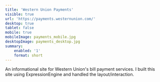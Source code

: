 ```yaml
---
title: 'Western Union Payments'
visible: true
url: 'https://payments.westernunion.com/'
desktop: true
tablet: false
mobile: true
mobileImage: payments_mobile.jpg
desktopImage: payments_desktop.jpg
summary:
    enabled: '1'
    format: short
---
```


<p>An informational site for Western Union's bill payment services. I built this site using ExpressionEngine and handled the layout/interaction.</p>